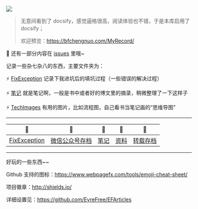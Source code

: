 ![](https://github.com/bfchengnuo/MyRecord/blob/master/img%2Flove.png)

> 无意间看到了 docsify，感觉逼格很高，阅读体验也不错，于是本库启用了 docsify；
>
> 欢迎预览：https://bfchengnuo.com/MyRecord/

:bell: 还有一部分内容在 [issues](https://github.com/bfchengnuo/MyRecord/issues) 里哦~

记录一些杂七杂八的东西，主要文件夹为：

:zap: [FixException](https://github.com/bfchengnuo/MyRecord/tree/master/FixException) 记录下我进坑后的填坑过程（一些错误的解决过程）

:zap: [笔记](https://github.com/bfchengnuo/MyRecord/tree/master/%E7%AC%94%E8%AE%B0) 就是笔记啊，一般是书中或者好的博文里的摘录，稍微整理了一下这样子

:zap: [TechImages](https://github.com/bfchengnuo/MyRecord/tree/master/TechImages) 有用的图片，比如流程图，自己看书当笔记画的“思维导图”

---

|         :file_folder:         |           :file_folder:           | :file_folder: | :file_folder: |     :file_folder:     |
| :---------------------------: | :-------------------------------: | :-----------: | :-----------: | :-------------------: |
| [FixException](#FixException) | [微信公众号存档](#微信公众号存档) | [笔记](#笔记) | [资料](#资料) | [转载存档](#转载保存) |

---
好玩的一些东西~~

Github 支持的图标：https://www.webpagefx.com/tools/emoji-cheat-sheet/

项目徽章：http://shields.io/

详细设置见：https://github.com/EyreFree/EFArticles
